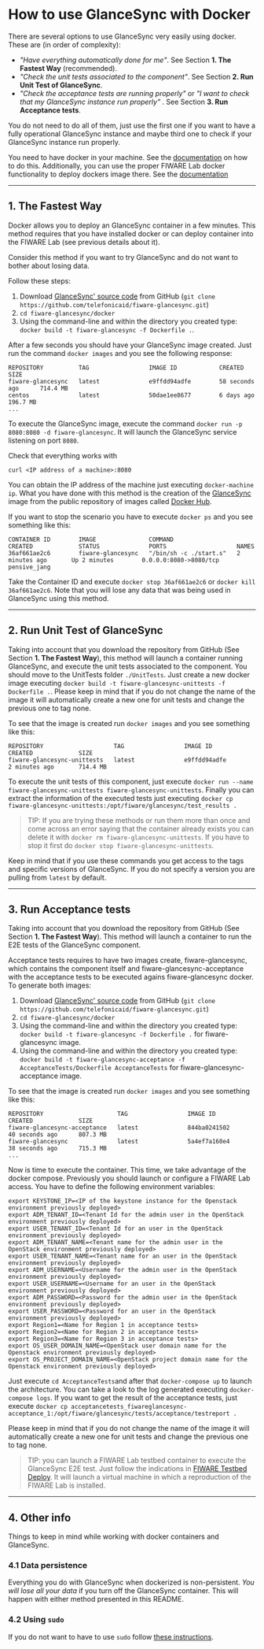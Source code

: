 
# How to use GlanceSync with Docker

There are several options to use GlanceSync very easily using docker. These are (in order of complexity):

- _"Have everything automatically done for me"_. See Section **1. The Fastest Way** (recommended).
- _"Check the unit tests associated to the component"_. See Section **2. Run Unit Test of GlanceSync**.
- _"Check the acceptance tests are running properly"_ or _"I want to check that my GlanceSync instance run properly"_ . See Section **3. Run Acceptance tests**.

You do not need to do all of them, just use the first one if you want to have a fully operational GlanceSync instance and maybe third one to check if your GlanceSync
instance run properly.

You need to have docker in your machine. See the [documentation](https://docs.docker.com/installation/) on how to do this. Additionally, you can use the proper FIWARE Lab docker
functionality to deploy dockers image there. See the [documentation](https://docs.docker.com/installation/)

----
## 1. The Fastest Way

Docker allows you to deploy an GlanceSync container in a few minutes. This method requires that you have installed docker or can deploy container into the FIWARE Lab
(see previous details about it).

Consider this method if you want to try GlanceSync and do not want to bother about losing data.

Follow these steps:

1. Download [GlanceSync' source code](https://github.com/telefonicaid/fiware-glancesync) from GitHub (`git clone https://github.com/telefonicaid/fiware-glancesync.git`)
2. `cd fiware-glancesync/docker`
3. Using the command-line and within the directory you created type: `docker build -t fiware-glancesync -f Dockerfile .`.

After a few seconds you should have your GlanceSync image created. Just run the command `docker images` and you see the following response:

    REPOSITORY          TAG                 IMAGE ID            CREATED             SIZE
    fiware-glancesync   latest              e9ffdd94adfe        58 seconds ago      714.4 MB
    centos              latest              50dae1ee8677        6 days ago          196.7 MB
    ...

To execute the GlanceSync image, execute the command `docker run -p 8080:8080 -d fiware-glancesync`. It will launch the GlanceSync service listening on port `8080`.

Check that everything works with

	curl <IP address of a machine>:8080

You can obtain the IP address of the machine just executing `docker-machine ip`. What you have done with this method is the creation of the [GlanceSync](https://hub.docker.com/r/fiware/glancesync/) image from the public repository of images called [Docker Hub](https://hub.docker.com/).

If you want to stop the scenario you have to execute `docker ps` and you see something like this:

    CONTAINER ID        IMAGE               COMMAND                  CREATED             STATUS              PORTS                    NAMES
    36af661ae2c6        fiware-glancesync   "/bin/sh -c ./start.s"   2 minutes ago       Up 2 minutes        0.0.0.0:8080->8080/tcp   pensive_jang


Take the Container ID and execute `docker stop 36af661ae2c6` or `docker kill 36af661ae2c6`. Note that you will lose any data that was being used in GlanceSync using this method.

----
## 2. Run Unit Test of GlanceSync

Taking into account that you download the repository from GitHub (See Section **1. The Fastest Way**), this method will launch a container running GlanceSync, and execute the unit tests associated to the component. You should move to the UnitTests folder `./UnitTests`. Just create a new docker image executing `docker build -t fiware-glancesync-unittests -f Dockerfile .`. Please keep in mind that if you do not change the name of the image it will automatically create a new one for unit tests and change the previous one to tag none.

To see that the image is created run `docker images` and you see something like this:

    REPOSITORY                    TAG                 IMAGE ID            CREATED             SIZE
    fiware-glancesync-unittests   latest              e9ffdd94adfe        2 minutes ago       714.4 MB

To execute the unit tests of this component, just execute `docker run --name fiware-glancesync-unittests fiware-glancesync-unittests`. Finally you can extract the information of the executed tests just executing `docker cp fiware-glancesync-unittests:/opt/fiware/glancesync/test_results .`


> TIP: If you are trying these methods or run them more than once and come across an error saying that the container already exists you can delete it with `docker rm fiware-glancesync-unittests`. If you have to stop it first do `docker stop fiware-glancesync-unittests`.

Keep in mind that if you use these commands you get access to the tags and specific versions of GlanceSync. If you do not specify a version you are pulling from `latest` by default.

----
## 3. Run Acceptance tests

Taking into account that you download the repository from GitHub (See Section **1. The Fastest Way**). This method will launch a container to run the E2E tests of
the GlanceSync component.

Acceptance tests requires to have two images create, fiware-glancesync, which contains the component itself and fiware-glancesync-acceptance with the acceptance tests to be
executed agains fiware-glancesync docker. To generate both images:
1. Download [GlanceSync' source code](https://github.com/telefonicaid/fiware-glancesync) from GitHub (`git clone https://github.com/telefonicaid/fiware-glancesync.git`)
2. `cd fiware-glancesync/docker`
3. Using the command-line and within the directory you created type: `docker build -t fiware-glancesync -f Dockerfile .` for fiware-glancesync image.
4. Using the command-line and within the directory you created type: `docker build -t fiware-glancesync-acceptance -f AcceptanceTests/Dockerfile AcceptanceTests` for fiware-glancesync-acceptance image.

To see that the image is created run `docker images` and you see something like this:

    REPOSITORY                     TAG                 IMAGE ID            CREATED             SIZE
    fiware-glancesync-acceptance   latest              844ba0241502        40 seconds ago      807.3 MB
    fiware-glancesync              latest              5a4ef7a160e4        38 seconds ago      715.3 MB
    ...

Now is time to execute the container. This time, we take advantage of the docker compose. Previously you should launch or configure a FIWARE Lab access.
You have to define the following environment variables:

    export KEYSTONE_IP=<IP of the keystone instance for the Openstack environment previously deployed>
    export ADM_TENANT_ID=<Tenant Id for the admin user in the OpenStack environment previously deployed>
    export USER_TENANT_ID=<Tenant Id for an user in the OpenStack environment previously deployed>
    export ADM_TENANT_NAME=<Tenant name for the admin user in the OpenStack environment previously deployed>
    export USER_TENANT_NAME=<Tenant name for an user in the OpenStack environment previously deployed>
    export ADM_USERNAME=<Username for the admin user in the OpenStack environment previously deployed>
    export USER_USERNAME=<Username for an user in the OpenStack environment previously deployed>
    export ADM_PASSWORD=<Password for the admin user in the OpenStack environment previously deployed>
    export USER_PASSWORD=<Password for an user in the OpenStack environment previously deployed>
    export Region1=<Name for Region 1 in acceptance tests>
    export Region2=<Name for Region 2 in acceptance tests>
    export Region3=<Name for Region 3 in acceptance tests>
    export OS_USER_DOMAIN_NAME=<OpenStack user domain name for the Openstack environment previously deployed>
    export OS_PROJECT_DOMAIN_NAME=<OpenStack project domain name for the Openstack environment previously deployed>


Just execute `cd AcceptanceTests`and after that `docker-compose up` to launch the architecture. You can take a look to the log generated executing `docker-compose logs`.
If you want to get the result of the acceptance tests, just execute `docker cp acceptancetests_fiwareglancesync-acceptance_1:/opt/fiware/glancesync/tests/acceptance/testreport .`

Please keep in mind that if you do not change the name of the image it will automatically create a new one for unit tests and change the previous one to tag none.

> TIP: you can launch a FIWARE Lab testbed container to execute the GlanceSync E2E test. Just follow the indications in [FIWARE Testbed Deploy](https://hub.docker.com/r/fiware/testbed-deploy/). It will launch a virtual machine in which a reproduction of the FIWARE Lab is installed.

----
## 4. Other info

Things to keep in mind while working with docker containers and GlanceSync.

### 4.1 Data persistence
Everything you do with GlanceSync when dockerized is non-persistent. *You will lose all your data* if you turn off the GlanceSync container. This will happen with either method presented in this README.

### 4.2 Using `sudo`

If you do not want to have to use `sudo` follow [these instructions](http://askubuntu.com/questions/477551/how-can-i-use-docker-without-sudo).
   